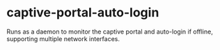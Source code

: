 # captive-portal-auto-login
Runs as a daemon to monitor the captive portal and auto-login if offline, supporting multiple network interfaces.
